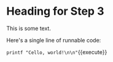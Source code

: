 # Heading for Step 3

This is some text.

Here's a single line of runnable code:

`printf "Cello, world!\n\n"`{{execute}}

